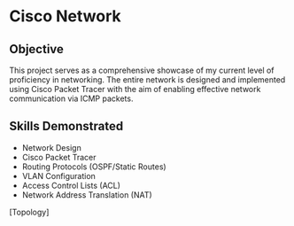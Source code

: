 # Cisco Network

## Objective
This project serves as a comprehensive showcase of my current level of proficiency in networking. The entire network is designed and implemented using Cisco Packet Tracer with the aim of enabling effective network communication via ICMP packets.

## Skills Demonstrated
- Network Design
- Cisco Packet Tracer
- Routing Protocols (OSPF/Static Routes)
- VLAN Configuration
- Access Control Lists (ACL)
- Network Address Translation (NAT)

[Topology]
